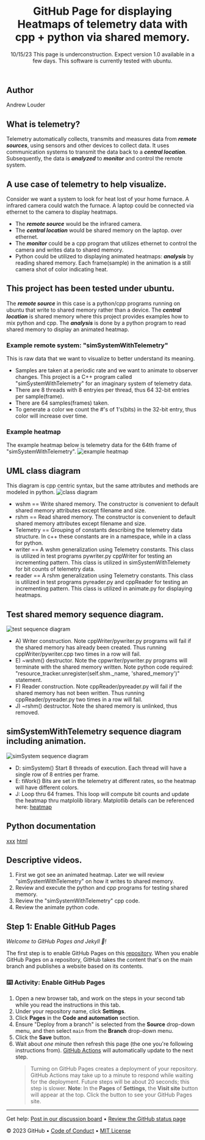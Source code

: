 <header>

<!--
  <<< Author notes: Heatmaps with cpp and python via shared memory. >>>
  Include a 1280×640 image, course title in sentence case, and a concise description in emphasis.
  In your repository settings: enable template repository, add your 1280×640 social image, auto delete head branches.
  Add your open source license, GitHub uses MIT license.
-->

# GitHub Page for displaying Heatmaps of telemetry data with cpp + python via shared memory.

10/15/23 This page is underconstruction.  Expect version 1.0 available in a few days.
This software is currently tested with ubuntu.

</header>

<!--
  <<< Author notes: Step 1 >>>
  Choose 3-5 steps for your course.
  The first step is always the hardest, so pick something easy!
  Link to docs.github.com for further explanations.
  Encourage users to open new tabs for steps!
-->
## Author
Andrew Louder
## What is telemetry?
Telemetry automatically collects, transmits and measures data from ***remote sources***,
using sensors and other devices to collect data. 
It uses communication systems to transmit the data back to a ***central location***. 
Subsequently, the data is ***analyzed*** to ***monitor*** and control the remote system.
## A use case of telemetry to help visualize.
Consider we want a system to look for heat lost of your home furnace.  A infrared camera could watch the furnace.
A laptop could be connected via ethernet to the camera to display heatmaps.
* The ***remote source*** would be the infrared camera.
* The ***central location*** would be shared memory on the laptop.
over ethernet.
* The ***monitor*** could be a cpp program that utilizes ethernet to control the camera and writes
data to shared memory.
* Python could be utilized to displaying animated heatmaps: ***analysis*** by reading
shared memory.  Each frame(sample) in the animation is a still camera shot of color indicating heat.    
## This project has been tested under ubuntu.
The ***remote source*** in this case is a python/cpp programs running on ubuntu that write to shared memory rather than a device.
The ***central location*** is shared memory where this project provides examples how to mix python and cpp.
The ***analysis*** is done by a python program to read shared memory to display an animated heatmap.
### Example remote system: "simSystemWithTelemetry"
This is raw data that we want to visualize to better understand its meaning.
* Samples are taken at a periodic rate and we want to animate to observer changes.
This project is a C++ program called "simSystemWithTelemetry" for an imaginary system of telemetry data.
* There are 8 threads with 8 entryies per thread, thus 64 32-bit entries per sample(frame).
* There are 64 samples(frames) taken.
* To generate a color we count the #'s of 1's(bits) in the 32-bit entry, thus color will increase over time.
### Example heatmap
The example heatmap below is telemetry data for the 64th frame of "simSystemWithTelemetry".
![example heatmap](Heatmap.jpg)

## UML class diagram
This diagram is cpp centric syntax, but the same attributes and methods are modeled in python.
![class diagram](shm_class_diagram.jpg)
* wshm == Write shared memory.
The constructor is convenient to default shared memory attributes except filename and size.
* rshm == Read shared memory.
The constructor is convenient to default shared memory attributes except filename and size.
* Telemetry == Grouping of constants describing the telemetry data structure.
In c++ these constants are in a namespace, while in a class for python.
* writer == A wshm generalization using Telemetry constants.
This class is utilized in test programs pywriter.py cppWriter for testing an incrementing pattern.
This class is utilized in simSystemWithTelemety for bit counts of telemetry data.
* reader == A rshm generalization using Telemetry constants.
This class is utilized in test programs pyreader.py and cppReader for testing an incrementing pattern.
This class is utilized in animate.py for displaying heatmaps.
## Test shared memory sequence diagram.
![test sequence diagram](test_shm_sequence_diagram.jpg)
* A) Writer construction.
    Note cppWriter/pywriter.py programs will fail if the shared memory has already been created.
	Thus running cppWriter/pywriter.cpp two times in a row will fail.
* E) ~wshm() destructor.
    Note the cppwriter/pywriter.py programs will terminate with the shared memory written.
    Note python code required: "resource_tracker.unregister(self.shm._name, 'shared_memory')" statement.	
* F) Reader construction.
    Note cppReader/pyreader.py will fail if the shared memory has not been written.
	Thus running cppReader/pyreader.py two times in a row will fail.
* J) ~rshm() destructor.
    Note the shared memory is unlinked, thus removed.
## simSystemWithTelemetry sequence diagram including animation.
![simSystem sequence diagram](simSystem_sequence_diagram.jpg)
* D: simSystem()
   Start 8 threads of execution.  Each thread will have a single row of 8 entries per frame.
* E: tWork()
   Bits are set in the telemetry at different rates, so the heatmap will have different colors.   
* J: Loop thru 64 frames.
   This loop will compute bit counts and update the heatmap thru matplolib library.
   Matplotlib details can be referenced here: [heatmap](https://matplotlib.org/stable/gallery/images_contours_and_fields/image_annotated_heatmap.html
)
## Python documentation
[xxx](file:///C:/github/HeatmapTelemetryCppPyMashup/py/html/index.html)
[html](https://github.com/andymancan2/HeatmapTelemetryCppPyMashup/tree/Version1/py/html/index.html)
## Descriptive videos.
1) First we got see an animated heatmap.
   Later we will review "simSystemWithTelemetry" on how it writes to shared memory.
2) Review and execute the python and cpp programs for testing shared memory.
3) Review the "simSystemWithTelemetry" cpp code.
4) Review the animate python code.

## Step 1: Enable GitHub Pages

_Welcome to GitHub Pages and Jekyll :tada:!_

The first step is to enable GitHub Pages on this [repository](https://docs.github.com/en/get-started/quickstart/github-glossary#repository). When you enable GitHub Pages on a repository, GitHub takes the content that's on the main branch and publishes a website based on its contents.

### :keyboard: Activity: Enable GitHub Pages

1. Open a new browser tab, and work on the steps in your second tab while you read the instructions in this tab.
1. Under your repository name, click **Settings**.
1. Click **Pages** in the **Code and automation** section.
1. Ensure "Deploy from a branch" is selected from the **Source** drop-down menu, and then select `main` from the **Branch** drop-down menu.
1. Click the **Save** button.
1. Wait about _one minute_ then refresh this page (the one you're following instructions from). [GitHub Actions](https://docs.github.com/en/actions) will automatically update to the next step.
   > Turning on GitHub Pages creates a deployment of your repository. GitHub Actions may take up to a minute to respond while waiting for the deployment. Future steps will be about 20 seconds; this step is slower.
   > **Note**: In the **Pages** of **Settings**, the **Visit site** button will appear at the top. Click the button to see your GitHub Pages site.

<footer>

<!--
  <<< Author notes: Footer >>>
  Add a link to get support, GitHub status page, code of conduct, license link.
-->

---

Get help: [Post in our discussion board](https://github.com/orgs/skills/discussions/categories/github-pages) &bull; [Review the GitHub status page](https://www.githubstatus.com/)

&copy; 2023 GitHub &bull; [Code of Conduct](https://www.contributor-covenant.org/version/2/1/code_of_conduct/code_of_conduct.md) &bull; [MIT License](https://gh.io/mit)

</footer>
